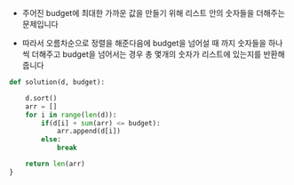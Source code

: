 - 주어진 budget에 최대한 가까운 값을 만들기 위해 리스트 안의 숫자들을 더해주는 문제입니다

- 따라서 오름차순으로 정렬을 해준다음에 budget을 넘어설 때 까지 숫자들을 하나씩 더해주고 budget을 넘어서는 경우 총 몇개의 숫자가 리스트에 있는지를 반환해줍니다

```python
def solution(d, budget):

    d.sort()
    arr = []
    for i in range(len(d)):
        if(d[i] + sum(arr) <= budget):
            arr.append(d[i])
        else:
            break

    return len(arr)
}
```
